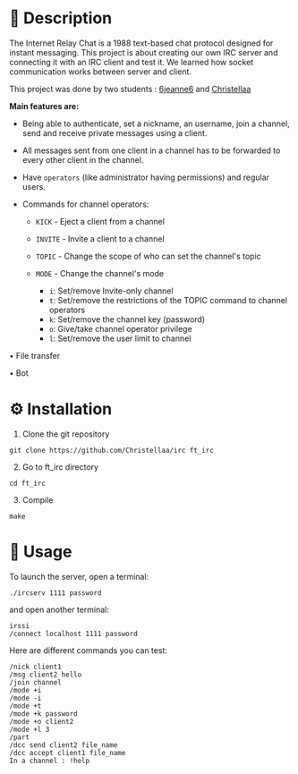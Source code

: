 # 📖 Description

The Internet Relay Chat is a 1988 text-based chat protocol designed for instant messaging. 
This project is about creating our own IRC server and connecting it with an IRC client and test it. We learned how socket communication works between server and client.

This project was done by two students : [6jeanne6](https://github.com/6jeanne6) and [Christellaa](https://github.com/Christellaa)

**Main features are:**

- Being able to authenticate, set a nickname, an username, join a channel, send and receive private messages using a client.

- All messages sent from one client in a channel has to be forwarded to every other client in the channel.

- Have `operators` (like administrator having permissions) and regular users.

- Commands for channel operators:
  
  - `KICK` - Eject a client from a channel
  - `INVITE` - Invite a client to a channel
  - `TOPIC` - Change the scope of who can set the channel's topic
  - `MODE` - Change the channel's mode

    - `i`: Set/remove Invite-only channel
    - `t`: Set/remove the restrictions of the TOPIC command to channel operators
    - `k`: Set/remove the channel key (password)
    - `o`: Give/take channel operator privilege
    - `l`: Set/remove the user limit to channel

• File transfer

• Bot

# ⚙️ Installation

1. Clone the git repository

```
git clone https://github.com/Christellaa/irc ft_irc
```

2. Go to ft_irc directory

```
cd ft_irc
```

3. Compile

```
make
```

# 💬 Usage

To launch the server, open a terminal:

```
./ircserv 1111 password
```

and open another terminal:
```
irssi
/connect localhost 1111 password
```

Here are different commands you can test:
```
/nick client1
/msg client2 hello
/join channel
/mode +i
/mode -i
/mode +t
/mode +k password
/mode +o client2
/mode +l 3
/part
/dcc send client2 file_name
/dcc accept client1 file_name
In a channel : !help
```
